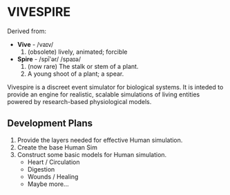 # VIVESPIRE

Derived from:

- __Vive__ - /vaɪv/
    1. (obsolete) lively, animated; forcible
- __Spire__ - /spīʹər/ /spaɪə/
    1. (now rare) The stalk or stem of a plant.
    2. A young shoot of a plant; a spear.

Vivespire is a discreet event simulator for
biological systems. It is inteded to provide an
engine for realistic, scalable simulations of
living entities powered by research-based
physiological models.

## Development Plans

1. Provide the layers needed for effective Human
   simulation.
2. Create the base Human Sim
3. Construct some basic models for Human simulation.
    - Heart / Circulation
    - Digestion
    - Wounds / Healing
    - Maybe more...
